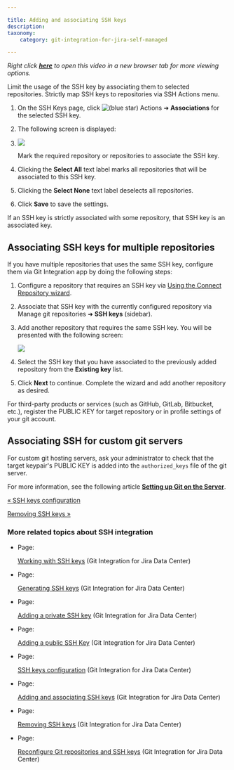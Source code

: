 ```yaml
---

title: Adding and associating SSH keys
description:
taxonomy:
    category: git-integration-for-jira-self-managed

---
```

_Right click_ [_**here**_](https://bigbrassband.wistia.com/medias/0a1exzdgpc) _to open this video in a new browser tab for more viewing options._


Limit the usage of the SSH key by associating them to selected repositories. Strictly map SSH keys to repositories via SSH Actions menu.

1.  On the SSH Keys page, click ![(blue star)](/wiki/s/-1639011364/6452/8b4898d3c114827e64ec143b4fa79bb76a6cfa5b/_/images/icons/emoticons/star_blue.png) Actions ➜ **Associations** for the selected SSH key.

2.  The following screen is displayed:

3.  ![](https://bigbrassband.atlassian.net/wiki/download/attachments/1930396771/gitserver-assoc-ssh-keys(c).png?version=1&modificationDate=1630642805980&cacheVersion=1&api=v2)

    Mark the required repository or repositories to associate the SSH key.

4.  Clicking the **Select All** text label marks all repositories that will be associated to this SSH key.

5.  Clicking the **Select None** text label deselects all repositories.

6.  Click **Save** to save the settings.


If an SSH key is strictly associated with some repository, that SSH key is an associated key.

## Associating SSH keys for multiple repositories

If you have multiple repositories that uses the same SSH key, configure them via Git Integration app by doing the following steps:

1.  Configure a repository that requires an SSH key via [Using the Connect Repository wizard](/wiki/spaces/GIJDC/pages/1930397090/Using+the+Connect+Repository+wizard).

2.  Associate that SSH key with the currently configured repository via Manage git repositories ➜ **SSH keys** (sidebar).

3.  Add another repository that requires the same SSH key. You will be presented with the following screen:

    ![](https://bigbrassband.atlassian.net/wiki/download/thumbnails/1930396771/connect-ssh-gitlab-repo(c).png?version=1&modificationDate=1630642806469&cacheVersion=1&api=v2&width=646&height=450)
4.  Select the SSH key that you have associated to the previously added repository from the **Existing key** list.

5.  Click **Next** to continue. Complete the wizard and add another repository as desired.


For third-party products or services (such as GitHub, GitLab, Bitbucket, etc.), register the PUBLIC KEY for target repository or in profile settings of your git account.

## Associating SSH for custom git servers

For custom git hosting servers, ask your administrator to check that the target keypair's PUBLIC KEY is added into the `authorized_keys` file of the git server.

For more information, see the following article [**Setting up Git on the Server**](https://git-scm.com/book/it/v2/Git-on-the-Server-Setting-Up-the-Server).

[« SSH keys configuration](/wiki/spaces/GIJDC/pages/1930396746/SSH+keys+configuration)

[Removing SSH keys »](/wiki/spaces/GIJDC/pages/1930396835/Removing+SSH+keys)

### More related topics about SSH integration

*   Page:

    [Working with SSH keys](/wiki/spaces/GIJDC/pages/1930396577/Working+with+SSH+keys) (Git Integration for Jira Data Center)

*   Page:

    [Generating SSH keys](/wiki/spaces/GIJDC/pages/1930396609/Generating+SSH+keys) (Git Integration for Jira Data Center)

*   Page:

    [Adding a private SSH key](/wiki/spaces/GIJDC/pages/1930396698/Adding+a+private+SSH+key) (Git Integration for Jira Data Center)

*   Page:

    [Adding a public SSH Key](/wiki/spaces/GIJDC/pages/1930396728/Adding+a+public+SSH+Key) (Git Integration for Jira Data Center)

*   Page:

    [SSH keys configuration](/wiki/spaces/GIJDC/pages/1930396746/SSH+keys+configuration) (Git Integration for Jira Data Center)

*   Page:

    [Adding and associating SSH keys](/wiki/spaces/GIJDC/pages/1930396771/Adding+and+associating+SSH+keys) (Git Integration for Jira Data Center)

*   Page:

    [Removing SSH keys](/wiki/spaces/GIJDC/pages/1930396835/Removing+SSH+keys) (Git Integration for Jira Data Center)

*   Page:

    [Reconfigure Git repositories and SSH keys](/wiki/spaces/GIJDC/pages/1930396868/Reconfigure+Git+repositories+and+SSH+keys) (Git Integration for Jira Data Center)